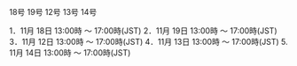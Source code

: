 18号
19号
12号
13号
14号

1．11月 18日 13:00時 ～ 17:00時(JST)
2．11月 19日 13:00時 ～ 17:00時(JST)
3．11月 12日 13:00時 ～ 17:00時(JST)
4．11月 13日 13:00時 ～ 17:00時(JST)
5. 11月 14日 13:00時 ～ 17:00時(JST)